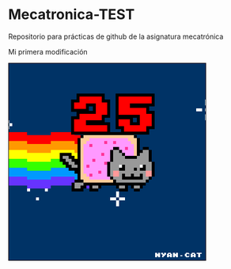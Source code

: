 # Mecatronica-TEST
Repositorio para prácticas de github de la asignatura mecatrónica

Mi primera modificación

![](Ejercicio2-img1.gif)
